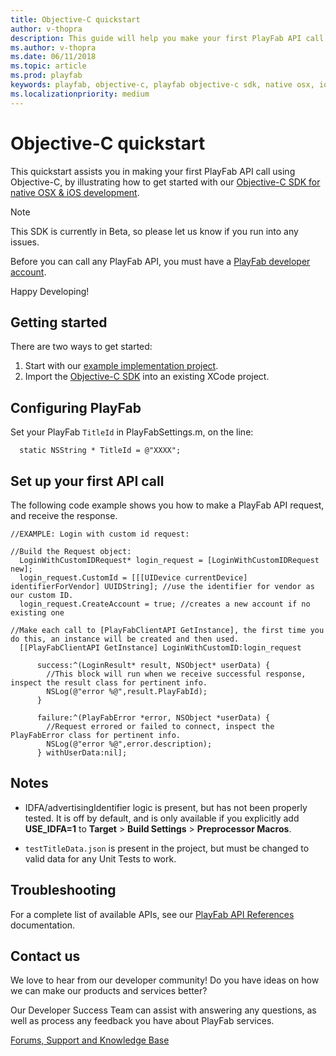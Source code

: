 ```yaml
---
title: Objective-C quickstart
author: v-thopra
description: This guide will help you make your first PlayFab API call using Objective-C.
ms.author: v-thopra
ms.date: 06/11/2018
ms.topic: article
ms.prod: playfab
keywords: playfab, objective-c, playfab objective-c sdk, native osx, ios development
ms.localizationpriority: medium
---
```


# Objective-C quickstart

This quickstart assists you in making your first PlayFab API call using Objective-C, by illustrating how to get started with our [Objective-C SDK for native OSX & iOS development](https://github.com/PlayFab/Objective_C_SDK).

> [!Note]
> This SDK is currently in Beta, so please let us know if you run into any issues.

Before you can call any PlayFab API, you must have a [PlayFab developer account](https://developer.playfab.com/en-us/sign-up). 

Happy Developing!

## Getting started

There are two ways to get started:

1. Start with our [example implementation project](https://github.com/PlayFab/Objective_C_SDK/tree/master/Example/PFExample).
2. Import the [Objective-C SDK](https://github.com/PlayFab/Objective_C_SDK/tree/master/PlayFabSDK) into an existing XCode project.

## Configuring PlayFab

Set your PlayFab `TitleId` in PlayFabSettings.m, on the line:

```objc
  static NSString * TitleId = @"XXXX";
```

## Set up your first API call

The following code example shows you how to make a PlayFab API request, and receive the response.

```objc
//EXAMPLE: Login with custom id request:

//Build the Request object:
  LoginWithCustomIDRequest* login_request = [LoginWithCustomIDRequest new];
  login_request.CustomId = [[[UIDevice currentDevice] identifierForVendor] UUIDString]; //use the identifier for vendor as our custom ID.
  login_request.CreateAccount = true; //creates a new account if no existing one

//Make each call to [PlayFabClientAPI GetInstance], the first time you do this, an instance will be created and then used.
  [[PlayFabClientAPI GetInstance] LoginWithCustomID:login_request

      success:^(LoginResult* result, NSObject* userData) {
        //This block will run when we receive successful response, inspect the result class for pertinent info.
        NSLog(@"error %@",result.PlayFabId);
      }

      failure:^(PlayFabError *error, NSObject *userData) {
        //Request errored or failed to connect, inspect the PlayFabError class for pertinent info.
        NSLog(@"error %@",error.description);
      } withUserData:nil];
```

## Notes

- IDFA/advertisingIdentifier logic is present, but has not been properly tested. It is off by default, and is only available if you explicitly add **USE_IDFA=1** to **Target** > **Build Settings** > **Preprocessor Macros**.

- `testTitleData.json` is present in the project, but must be changed to valid data for any Unit Tests to work.

## Troubleshooting

For a complete list of available APIs, see our [PlayFab API References](../../api-references/index.md) documentation.

## Contact us

We love to hear from our developer community!
Do you have ideas on how we can make our products and services better?

Our Developer Success Team can assist with answering any questions, as well as process any feedback you have about PlayFab services.

[Forums, Support and Knowledge Base](https://community.playfab.com/index.html)